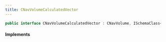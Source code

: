 ```yaml
---
title: CNavVolumeCalculatedVector
---
```


```csharp
public interface CNavVolumeCalculatedVector : CNavVolume, ISchemaClass<CNavVolume>, ISchemaClass<CNavVolumeCalculatedVector>, ISchemaField, ISchemaClass, INativeHandle
```

#### Implements


